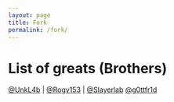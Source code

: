 ```yaml
---
layout: page
title: Fork
permalink: /fork/
---
```

# List of greats (Brothers)
[@UnkL4b][UnkL4b] |
[@Rogy153][Rogy153] |
[@Slayerlab][Slayerlab]
[@g0ttfr1d][g0ttfr1d]

[UnkL4b]: https://unkl4b.github.io/
[Rogy153]: https://github.com/rogy153
[Slayerlab]: https://github.com/slayerlab
[g0ttfr1d]: https://github.com.br/g0ttfr1d
